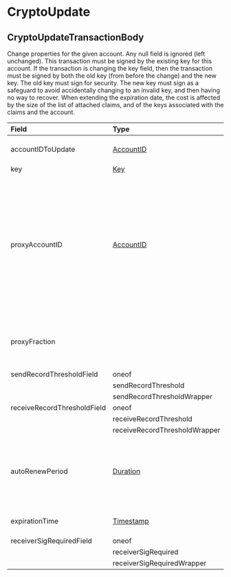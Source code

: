 # CryptoUpdate

## CryptoUpdateTransactionBody

Change properties for the given account. Any null field is ignored \(left unchanged\). This transaction must be signed by the existing key for this account. If the transaction is changing the key field, then the transaction must be signed by both the old key \(from before the change\) and the new key. The old key must sign for security. The new key must sign as a safeguard to avoid accidentally changing to an invalid key, and then having no way to recover. When extending the expiration date, the cost is affected by the size of the list of attached claims, and of the keys associated with the claims and the account.

| Field | Type | Description |
| :--- | :--- | :--- |
| accountIDToUpdate | [AccountID](../basic-types/accountid.md) | The account ID which is being updated in this transaction |
| key | [Key](../basic-types/key.md) | The new key |
| proxyAccountID | [AccountID](../basic-types/accountid.md) | ID of the account to which this account is proxy staked. If proxyAccountID is null, or is an invalid account, or is an account that isn't a node, then this account is automatically proxy staked to a node chosen by the network, but without earning payments. If the proxyAccountID account refuses to accept proxy staking , or if it is not currently running a node, then it will behave as if proxyAccountID was null. |
| proxyFraction |  | **\[Deprecated\].** payments earned from proxy staking are shared between the node and this account, with proxyFraction / 10000 going to this account |
| sendRecordThresholdField | oneof | **\[Deprecated v0.8.0**\] |
|  | sendRecordThreshold |  |
|  | sendRecordThresholdWrapper | google.protobuf.UInt64Value |
| receiveRecordThresholdField | oneof | **\[Deprecated v0.8.0**\] |
|  | receiveRecordThreshold |  |
|  | receiveRecordThresholdWrapper | google.protobuf.UInt64Value |
| autoRenewPeriod | [Duration](../miscellaneous/duration.md) | The duration in which it will automatically extend the expiration period. If it doesn't have enough balance, it extends as long as possible. If it is empty when it expires, then it is deleted. |
| expirationTime | [Timestamp](../miscellaneous/timestamp.md) | The new expiration time to extend to \(ignored if equal to or before the current one\) |
| receiverSigRequiredField | oneof |  |
|  | receiverSigRequired |  |
|  | receiverSigRequiredWrapper | google.protobuf.BoolValue |

